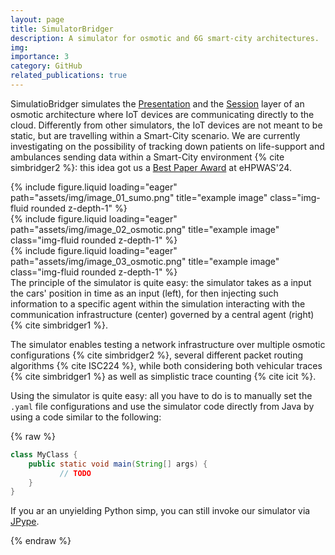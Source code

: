 ```yaml
---
layout: page
title: SimulatorBridger
description: A simulator for osmotic and 6G smart-city architectures.
img:
importance: 3
category: GitHub
related_publications: true
---
```


SimulatioBridger simulates the [Presentation](https://en.wikipedia.org/wiki/Presentation_layer) and the [Session](https://en.wikipedia.org/wiki/Session_layer) layer of an osmotic architecture where IoT devices are communicating directly to the cloud. Differently from other simulators, the IoT devices are not meant to be static, but are travelling within a Smart-City scenario. We are currently investigating on the possibility of tracking down patients on life-support and ambulances sending data within a Smart-City environment {% cite simbridger2 %}: this idea got us a [Best Paper Award](https://www.ehpwas.org/program.html) at eHPWAS'24.

<div class="row">
    <div class="col-sm mt-3 mt-md-0">
        {% include figure.liquid loading="eager" path="assets/img/image_01_sumo.png" title="example image" class="img-fluid rounded z-depth-1" %}
    </div>
    <div class="col-sm mt-3 mt-md-0">
        {% include figure.liquid loading="eager" path="assets/img/image_02_osmotic.png" title="example image" class="img-fluid rounded z-depth-1" %}
    </div>
    <div class="col-sm mt-3 mt-md-0">
        {% include figure.liquid loading="eager" path="assets/img/image_03_osmotic.png" title="example image" class="img-fluid rounded z-depth-1" %}
    </div>
</div>
<div class="caption">
    The principle of the simulator is quite easy: the simulator takes as a input the cars' position in time as an input (left), for then injecting such information to a specific agent within the simulation interacting with the communication infrastructure (center) governed by a central agent (right)  {% cite simbridger1 %}.
</div>

The simulator enables testing a network infrastructure over multiple osmotic configurations {% cite simbridger2 %}, several different packet routing algorithms {% cite ISC224 %}, while both considering both vehicular traces {% cite simbridger1 %} as well as simplistic trace counting {% cite icit %}.

Using the simulator is quite easy: all you have to do is to manually set the ```.yaml``` file configurations and use the simulator code directly from Java by using a code similar to the following:

{% raw %}

```java
class MyClass {
	public static void main(String[] args) {
           // TODO
	}
}
```

If you ar an unyielding Python simp, you can still invoke our simulator via [JPype](https://jpype.readthedocs.io/en/latest/).

{% endraw %}

